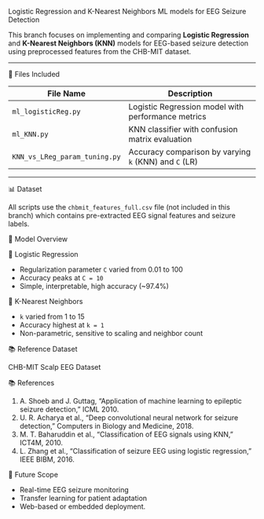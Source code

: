  Logistic Regression and  K-Nearest Neighbors ML models for EEG Seizure Detection

This branch focuses on implementing and comparing **Logistic Regression** and **K-Nearest Neighbors (KNN)** models for EEG-based seizure detection using preprocessed features from the CHB-MIT dataset.

---

📁 Files Included

| File Name                    | Description                                      |
|-----------------------------|--------------------------------------------------|
| `ml_logisticReg.py`         | Logistic Regression model with performance metrics |
| `ml_KNN.py`                 | KNN classifier with confusion matrix evaluation   |
| `KNN_vs_LReg_param_tuning.py` | Accuracy comparison by varying `k` (KNN) and `C` (LR) |

---

 📊 Dataset

All scripts use the `chbmit_features_full.csv` file (not included in this branch) which contains pre-extracted EEG signal features and seizure labels.

 🧠 Model Overview

 🔹 Logistic Regression
- Regularization parameter `C` varied from 0.01 to 100
- Accuracy peaks at `C = 10`
- Simple, interpretable, high accuracy (~97.4%)

 🔹 K-Nearest Neighbors
- `k` varied from 1 to 15
- Accuracy highest at `k = 1`
- Non-parametric, sensitive to scaling and neighbor count


📚 Reference Dataset

CHB-MIT Scalp EEG Dataset   

📚 References

1. A. Shoeb and J. Guttag, “Application of machine learning to epileptic seizure detection,” ICML 2010.
2. U. R. Acharya et al., “Deep convolutional neural network for seizure detection,” Computers in Biology and Medicine, 2018.
3. M. T. Baharuddin et al., “Classification of EEG signals using KNN,” ICT4M, 2010.
4. L. Zhang et al., “Classification of seizure EEG using logistic regression,” IEEE BIBM, 2016.

🚀 Future Scope

- Real-time EEG seizure monitoring
- Transfer learning for patient adaptation
- Web-based or embedded deployment.
